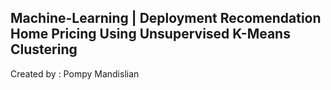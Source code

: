 ## Machine-Learning | Deployment Recomendation Home Pricing Using Unsupervised K-Means Clustering

Created by : Pompy Mandislian

